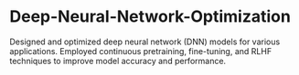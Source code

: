 # Deep-Neural-Network-Optimization
Designed and optimized deep neural network (DNN) models for various applications.  Employed continuous pretraining, fine-tuning, and RLHF techniques to improve model accuracy and performance.
